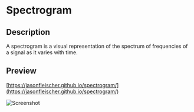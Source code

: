 # Spectrogram

## Description
A spectrogram is a visual representation of the spectrum of frequencies of a signal as it varies with time.

## Preview
[https://jasonfleischer.github.io/spectrogram/](https://jasonfleischer.github.io/spectrogram/)

![Screenshot](https://jasonfleischer.github.io/npm-spectrogram-demo/screenshot/screen.png "Screenshot")
